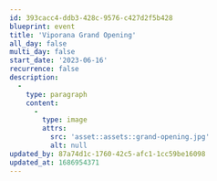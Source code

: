 ```yaml
---
id: 393cacc4-ddb3-428c-9576-c427d2f5b428
blueprint: event
title: 'Viporana Grand Opening'
all_day: false
multi_day: false
start_date: '2023-06-16'
recurrence: false
description:
  -
    type: paragraph
    content:
      -
        type: image
        attrs:
          src: 'asset::assets::grand-opening.jpg'
          alt: null
updated_by: 87a74d1c-1760-42c5-afc1-1cc59be16098
updated_at: 1686954371
---
```

